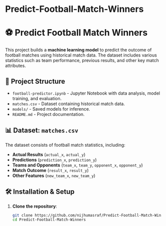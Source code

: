 # Predict-Football-Match-Winners

# ⚽ Predict Football Match Winners

This project builds a **machine learning model** to predict the outcome of football matches using historical match data. The dataset includes various statistics such as team performance, previous results, and other key match attributes.

## 📂 Project Structure
- `football-predictor.ipynb` - Jupyter Notebook with data analysis, model training, and evaluation.
- `matches.csv` - Dataset containing historical match data.
- `models/` - Saved models for inference.
- `README.md` - Project documentation.

## 📊 Dataset: `matches.csv`
The dataset consists of football match statistics, including:
- **Actual Results** (`actual_x`, `actual_y`)
- **Predictions** (`prediction_x`, `prediction_y`)
- **Teams and Opponents** (`team_x`, `team_y`, `opponent_x`, `opponent_y`)
- **Match Outcome** (`result_x`, `result_y`)
- **Other Features** (`new_team_x`, `new_team_y`)

## 🛠️ Installation & Setup
1. **Clone the repository**:
   ```sh
   git clone https://github.com/nijhumasraf/Predict-Football-Match-Winners.git
   cd Predict-Football-Match-Winners
